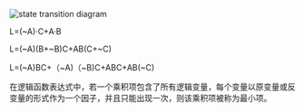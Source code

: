 ![state transition diagram](https://github.com/Chen-gz233/verilog/assets/56514489/84d63c39-6e4b-49e7-a808-6b4fd3300f38)


L=(~A)·C+A·B

L=(~A)(B+~B)C+AB(C+~C)

L=(~A)BC+（~A)（~B)C+ABC+AB(~C)





在逻辑函数表达式中，若一个乘积项包含了所有逻辑变量，每个变量以原变量或反变量的形式作为一个因子，并且只能出现一次，则该乘积项被称为最小项。

